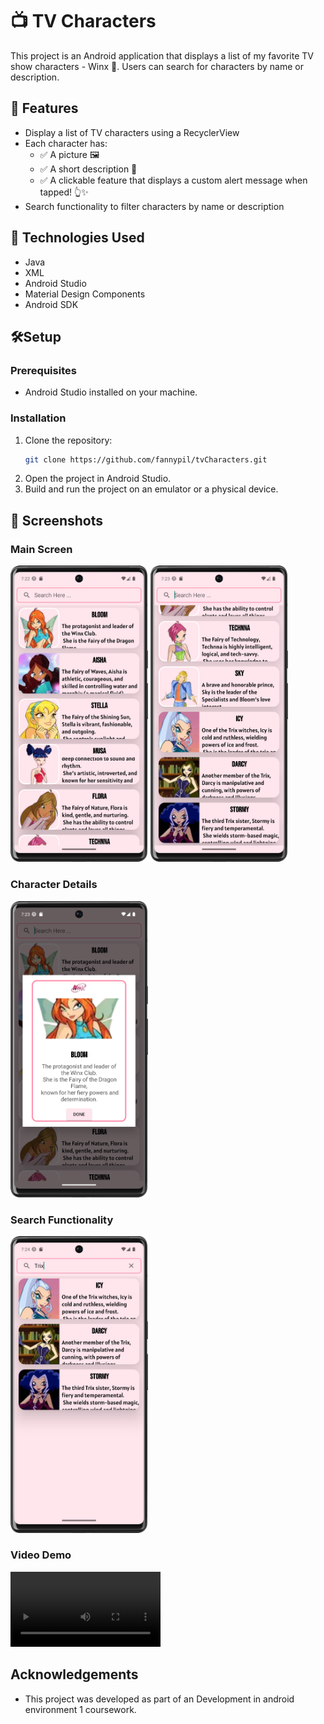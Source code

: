 # 📺 TV Characters

This project is an Android application that displays a list of my favorite TV show characters - Winx 💫.
Users can search for characters by name or description.

## 🌟 Features

- Display a list of TV characters using a RecyclerView
- Each character has:
    - ✅ A picture 🖼️
    - ✅ A short description 📖
    - ✅ A clickable feature that displays a custom alert message when tapped! 👆✨
- Search functionality to filter characters by name or description

## 🤖 Technologies Used

- Java
- XML
- Android Studio
- Material Design Components
- Android SDK

## 🛠️Setup
### Prerequisites
- Android Studio installed on your machine.
### Installation

1. Clone the repository:
   ```sh
   git clone https://github.com/fannypil/tvCharacters.git
   ```
2. Open the project in Android Studio.
3. Build and run the project on an emulator or a physical device.

## 📸 Screenshots
### Main Screen
<img src="screenshots/main_screen.png" alt="Example Image" style="width: 220px;"> <img src="screenshots/main_screen2.png" alt="Example Image" style="width: 220px;">

### Character Details
<img src="screenshots/character_details.png" alt="Example Image" style="width: 220px;">

### Search Functionality
<img src="screenshots/search_functionality.png" alt="Example Image" style="width: 220px;">

### Video Demo
<video width="240px" controls>
  <source src="screenshots/demo_video.mp4" type="video/mp4">
  Your browser does not support the video tag.
</video>

## Acknowledgements
- This project was developed as part of an Development in android environment 1 coursework.
